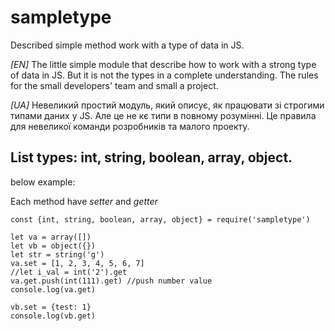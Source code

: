 # sampletype
Described simple method work with a type of data in JS.

*[EN]*
The little simple module that describe how to work with a strong type of data in JS. But it is not the types in a complete understanding. The rules for the small developers' team and small a project.

*[UA]*
Невеликий простий модуль, який описує, як працювати зі строгими типами даних у JS. Але це не кє типи в повному розумінні. Це правила для невеликої команди розробників та малого проекту.

## List types: int, string, boolean, array, object.

below example:

Each method have *setter* and *getter*

```
const {int, string, boolean, array, object} = require('sampletype')

let va = array([])
let vb = object({})
let str = string('g')
va.set = [1, 2, 3, 4, 5, 6, 7]
//let i_val = int('2').get
va.get.push(int(111).get) //push number value
console.log(va.get)

vb.set = {test: 1}
console.log(vb.get)
```
